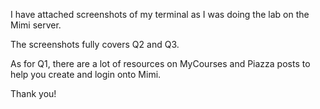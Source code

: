 I have attached screenshots of my terminal as I was doing the lab on the Mimi server.

The screenshots fully covers Q2 and Q3.

As for Q1, there are a lot of resources on MyCourses and Piazza posts to help you create and login onto Mimi.

Thank you!
